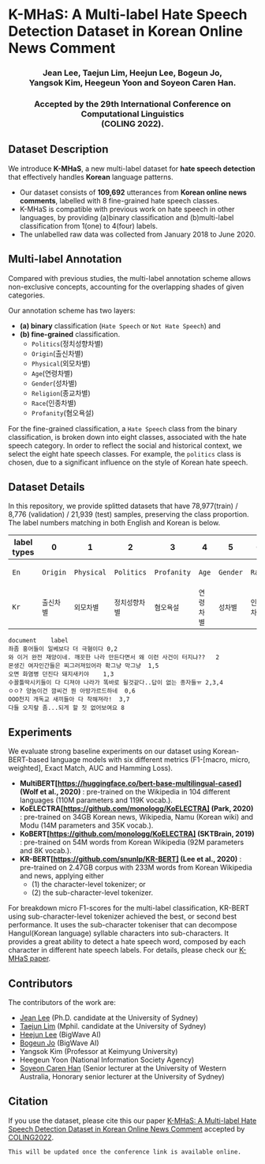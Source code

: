 # K-MHaS: A Multi-label Hate Speech Detection Dataset in Korean Online News Comment

### <div align="center"> Jean Lee, Taejun Lim, Heejun Lee, Bogeun Jo, <br> Yangsok Kim, Heegeun Yoon and Soyeon Caren Han.</div>
### <div align="center"> Accepted by the 29th International Conference on Computational Linguistics <br> (COLING 2022).</div>



## Dataset Description 
We introduce **K-MHaS**, a new multi-label dataset for **hate speech detection** that effectively handles **Korean** language patterns. 
- Our dataset consists of **109,692** utterances from **Korean online news comments**, labelled with 8 fine-grained hate speech classes. 
- K-MHaS is compatible with previous work on hate speech in other languages, by providing (a)binary classification and (b)multi-label classification from 1(one) to 4(four) labels. 
- The unlabelled raw data was collected from January 2018 to June 2020. 


## Multi-label Annotation 
Compared with previous studies, the multi-label annotation scheme allows non-exclusive concepts, accounting for the overlapping shades of given categories. 

Our annotation scheme has two layers: 
- **(a) binary** classification (`Hate Speech` or `Not Hate Speech`) and 
- **(b) fine-grained** classification. 
    - `Politics`(정치성향차별)
    - `Origin`(출신차별)
    - `Physical`(외모차별)
    - `Age`(연령차별)
    - `Gender`(성차별)
    - `Religion`(종교차별)
    - `Race`(인종차별)
    - `Profanity`(혐오욕설)

For the fine-grained classification, a `Hate Speech` class from the binary classification, is broken down into eight classes, associated with the hate speech category. In order to reflect the social and historical context, we select the eight hate speech classes. For example, the `politics` class is chosen, due to a significant influence on the style of Korean hate speech.


## Dataset Details
In this repository, we provide splitted datasets that have 78,977(train) / 8,776 (validation) / 21,939 (test) samples, preserving the class proportion. The label numbers matching in both English and Korean is below. 

label types  |  0  |  1  |  2  |  3  |  4  |  5  |  6  |  7  |  8
----------|-----------|-----------|-----------|----------|----------|---------|---------|---------|-----------
`En` |  `Origin` | `Physical` | `Politics` | `Profanity` | `Age` | `Gender` | `Race` | `Religion` | `Not Hate Speech`
`Kr` |  `출신차별` | `외모차별` | `정치성향차별` | `혐오욕설` | `연령차별` | `성차별` | `인종차별` | `종교차별` | `해당사항없음`


```
document	label
좌좀 홍어들이 일베보다 더 극혐이다	0,2
와 이거 완전 재앙이네. 깨끗한 나라 만든다면서 왜 이런 사건이 터지냐??	2
몬생긴 여자인간들은 찌그러져있어라 확그냥 막그냥	1,5
오면 화염병 던진다 돼지새키야	1,3
수꼴틀딱시키들이 다 디져야 나라가 똑바로 될것같다..답이 없는 종자들ㅠ	2,3,4
ㅇㅇ? 양놈이건 깜씨건 뭔 아방가르드하네	0,6
OOO천지 개독교 새끼들아 다 착해져라!	3,7
다들 오지랖 좀...되게 할 짓 없어보여요	8

```

## Experiments
We evaluate strong baseline experiments on our dataset using Korean-BERT-based language models with six different metrics (F1-[macro, micro, weighted], Exact Match, AUC and Hamming Loss). 

- **MultiBERT[https://huggingface.co/bert-base-multilingual-cased] (Wolf et al., 2020)** : pre-trained on the Wikipedia in 104 different languages (110M parameters and 119K vocab.). 
- **KoELECTRA[https://github.com/monologg/KoELECTRA] (Park, 2020)** : pre-trained on 34GB Korean news, Wikipedia, Namu (Korean wiki) and Modu (14M parameters and 35K vocab.). 
- **KoBERT[https://github.com/monologg/KoELECTRA] (SKTBrain, 2019)** : pre-trained on 54M words from Korean Wikipedia (92M parameters and 8K vocab.). 
- **KR-BERT[https://github.com/snunlp/KR-BERT] (Lee et al., 2020)** : pre-trained on 2.47GB corpus with 233M words from Korean Wikipedia and news, applying either
    - (1) the character-level tokenizer; or
    - (2) the sub-character-level tokenizer. 

For breakdown micro F1-scores for the multi-label classification, KR-BERT using sub-character-level tokenizer achieved the best, or second best performance. It uses the sub-character tokeniser that can decompose Hangul(Korean language) syllable characters into sub-characters. It provides a great ability to detect a hate speech word, composed by each character in different hate speech labels. For details, please check our [K-MHaS paper](https://arxiv.org/pdf/2208.10684.pdf).



## Contributors
The contributors of the work are: 
- [Jean Lee](https://github.com/jeanlee-ai) (Ph.D. candidate at the University of Sydney)
- [Taejun Lim](https://github.com/taezun) (Mphil. candidate at the University of Sydney)
- [Heejun Lee](https://bigwaveai.com/) (BigWave AI)
- [Bogeun Jo](https://bigwaveai.com/) (BigWave AI)
- Yangsok Kim (Professor at Keimyung University)
- Heegeun Yoon (National Information Society Agency)
- [Soyeon Caren Han](https://drcarenhan.github.io/) (Senior lecturer at the University of Western Australia, Honorary senior lecturer at the University of Sydney)



## Citation
If you use the dataset, please cite this our paper [K-MHaS: A Multi-label Hate Speech Detection Dataset in Korean Online News Comment](https://arxiv.org/pdf/2208.10684.pdf) accepted by [COLING2022](https://coling2022.org/). 
```
This will be updated once the conference link is available online. 
```

